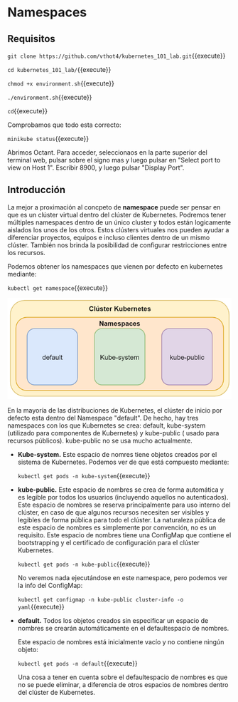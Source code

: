 # Namespaces



## Requisitos

`git clone https://github.com/vthot4/kubernetes_101_lab.git`{{execute}}

`cd kubernetes_101_lab/`{{execute}}

`chmod +x environment.sh`{{execute}}

`./environment.sh`{{execute}}

`cd`{{execute}}

Comprobamos que todo esta correcto:

`minikube status`{{execute}}


Abrimos Octant. Para acceder, seleccionaos en la parte superior del terminal web, pulsar sobre el signo mas y luego pulsar en "Select port to view on Host 1". Escribir 8900, y luego pulsar "Display Port".



## Introducción

La mejor a proximación al concpeto de **namespace** puede ser pensar en que es un clúster virtual dentro del clúster de Kubernetes. Podremos tener múltiples namespaces dentro de un único cluster y todos están logicamente aislados los unos de los otros. Estos clústers virtuales nos pueden ayudar a diferenciar proyectos, equipos e incluso clientes dentro de un mismo clúster. También nos brinda la posibilidad de configurar restricciones entre los recursos.

Podemos obtener los namespaces que vienen por defecto en kubernetes mediante: 

`kubectl get namespace`{{execute}}

![image-20200516193225424](./assets/namespaces.png)

En la mayoría de las distribuciones de Kubernetes, el clúster de inicio por defecto esta dentro del Namespace "default". De hecho, hay tres namespaces con los que Kubernetes se crea: default, kube-system (utilizado para componentes de Kubernetes) y kube-public ( usado para recursos públicos). kube-public no se usa mucho actualmente.

- **Kube-system.** Este espacio de nomres tiene objetos creados por el sistema de Kubernetes. Podemos ver de que está compuesto mediante:

  `kubectl get pods -n kube-system`{{execute}}

  

- **kube-public.**  Este espacio de nombres se crea de forma automática y es legible por todos los usuarios (incluyendo aquellos no autenticados). Este espacio de nombres se reserva principalmente para uso interno del clúster, en caso de que algunos recursos necesiten ser visibles y legibles de forma pública para todo el clúster. La naturaleza pública de este espacio de nombres es simplemente por convención, no es un requisito. Este espacio de nombres tiene una ConfigMap que contiene el bootstrapping y el certificado de configuración para el clúster Kubernetes.

  `kubectl get pods -n kube-public`{{execute}}

  No veremos nada ejecutándose en este namespace, pero podemos ver la info del ConfigMap: 

  `kubectl get configmap -n kube-public cluster-info -o yaml`{{execute}}

  

- **default.** Todos los objetos creados sin especificar un espacio de nombres se crearán automáticamente en el defaultespacio de nombres.

  Este espacio de nombres está inicialmente vacío y no contiene ningún objeto:

  `kubectl get pods -n default`{{execute}}

  Una cosa a tener en cuenta sobre el defaultespacio de nombres es que no se puede eliminar, a diferencia de otros espacios de nombres dentro del clúster de Kubernetes.







